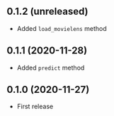 ## 0.1.2 (unreleased)

- Added `load_movielens` method

## 0.1.1 (2020-11-28)

- Added `predict` method

## 0.1.0 (2020-11-27)

- First release
